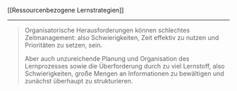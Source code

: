 [[Ressourcenbezogene Lernstrategien]]

---

>Organisatorische Herausforderungen können schlechtes Zeitmanagement: also Schwierigkeiten, Zeit effektiv zu nutzen und Prioritäten zu setzen, sein.
>
>Aber auch unzureichende Planung und Organisation des Lernprozesses sowie die Überforderung durch zu viel Lernstoff, also Schwierigkeiten, große Mengen an Informationen zu bewältigen und zunächst überhaupt zu strukturieren.
